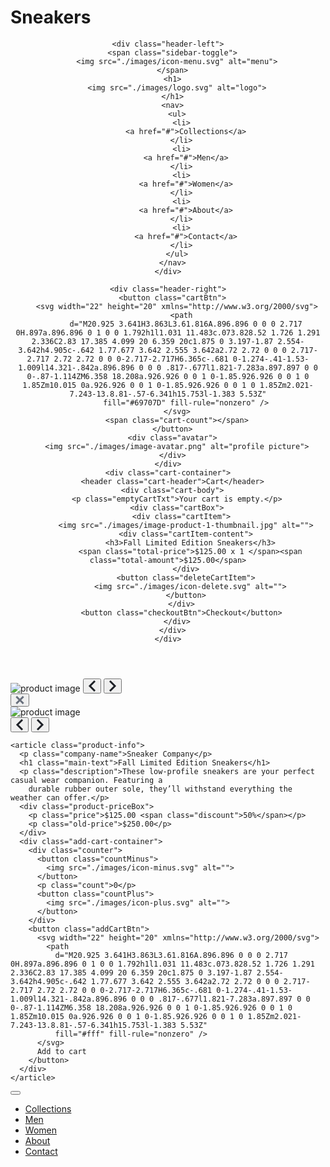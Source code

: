 # Sneakers
<!DOCTYPE html>
<html lang="en">

<head>
  <meta charset="UTF-8">
  <meta name="viewport" content="width=device-width, initial-scale=1.0"> <!-- displays site properly based on user's device -->
  <link rel="icon" type="image/png" sizes="32x32" href="./images/favicon-32x32.png">
  <title>Sneakers</title>
  <link rel="stylesheet" href="C:\Users\user\Downloads\ecommerce-product-page-main\sneakers page\css\sneakers.css">
</head>

<body>
  <header class="body-header">

    <div class="header-left">
      <span class="sidebar-toggle">
        <img src="./images/icon-menu.svg" alt="menu">
      </span>
      <h1>
        <img src="./images/logo.svg" alt="logo">
      </h1>
      <nav>
        <ul>
          <li>
            <a href="#">Collections</a>
          </li>
          <li>
            <a href="#">Men</a>
          </li>
          <li>
            <a href="#">Women</a>
          </li>
          <li>
            <a href="#">About</a>
          </li>
          <li>
            <a href="#">Contact</a>
          </li>
        </ul>
      </nav>
    </div>

    <div class="header-right">
      <button class="cartBtn">
        <svg width="22" height="20" xmlns="http://www.w3.org/2000/svg">
          <path
            d="M20.925 3.641H3.863L3.61.816A.896.896 0 0 0 2.717 0H.897a.896.896 0 1 0 0 1.792h1l1.031 11.483c.073.828.52 1.726 1.291 2.336C2.83 17.385 4.099 20 6.359 20c1.875 0 3.197-1.87 2.554-3.642h4.905c-.642 1.77.677 3.642 2.555 3.642a2.72 2.72 0 0 0 2.717-2.717 2.72 2.72 0 0 0-2.717-2.717H6.365c-.681 0-1.274-.41-1.53-1.009l14.321-.842a.896.896 0 0 0 .817-.677l1.821-7.283a.897.897 0 0 0-.87-1.114ZM6.358 18.208a.926.926 0 0 1 0-1.85.926.926 0 0 1 0 1.85Zm10.015 0a.926.926 0 0 1 0-1.85.926.926 0 0 1 0 1.85Zm2.021-7.243-13.8.81-.57-6.341h15.753l-1.383 5.53Z"
            fill="#69707D" fill-rule="nonzero" />
        </svg>
        <span class="cart-count"></span>
      </button>
      <div class="avatar">
        <img src="./images/image-avatar.png" alt="profile picture">
      </div>
    </div>
    <div class="cart-container">
      <header class="cart-header">Cart</header>
      <div class="cart-body">
        <p class="emptyCartTxt">Your cart is empty.</p>
        <div class="cartBox">
          <div class="cartItem">
            <img src="./images/image-product-1-thumbnail.jpg" alt="">
            <div class="cartItem-content">
              <h3>Fall Limited Edition Sneakers</h3>
              <span class="total-price">$125.00 x 1 </span><span class="total-amount">$125.00</span>
            </div>
            <button class="deleteCartItem">
              <img src="./images/icon-delete.svg" alt="">
            </button>
          </div>
          <button class="checkoutBtn">Checkout</button>
        </div>
      </div>
    </div>
  </header>
  <main>
    <div class="product-showcase">
      <div class="main-img">
        <img src="" alt="product image" class="showCaseImg">
        <button class="mainPrevBtn main-img-btn">
          <svg width="13" height="18" xmlns="http://www.w3.org/2000/svg">
            <path d="M11 1 3 9l8 8" stroke="#1D2026" stroke-width="3" fill="none" fill-rule="evenodd" />
          </svg>
        </button>
        <button class="mainNextBtn  main-img-btn">
          <svg width="13" height="18" xmlns="http://www.w3.org/2000/svg">
            <path d="m2 1 8 8-8 8" stroke="#1D2026" stroke-width="3" fill="none" fill-rule="evenodd" />
          </svg>
        </button>
      </div>
      <div class="imgBtns">
        <!--imgBtn <img/> elements-->
      </div>
    </div>
    <div class="lightBox-container">
      <div class="lightBox">
        <button class="close-lightBox">
          <svg width="14" height="15" xmlns="http://www.w3.org/2000/svg">
            <path d="m11.596.782 2.122 2.122L9.12 7.499l4.597 4.597-2.122 2.122L7 9.62l-4.595 4.597-2.122-2.122L4.878 7.5.282 2.904 2.404.782l4.595 4.596L11.596.782Z" fill="#69707D" fill-rule="evenodd" />
          </svg></button>
        <div class="gallery">
          <img src="" alt="product image" class="galleryMainImg">
        </div>
        <button class="prevBtn">
          <svg width="13" height="18" xmlns="http://www.w3.org/2000/svg">
            <path d="M11 1 3 9l8 8" stroke="#1D2026" stroke-width="3" fill="none" fill-rule="evenodd" />
          </svg>
        </button>
        <button class="nextBtn">
          <svg width="13" height="18" xmlns="http://www.w3.org/2000/svg">
            <path d="m2 1 8 8-8 8" stroke="#1D2026" stroke-width="3" fill="none" fill-rule="evenodd" />
          </svg>
        </button>
        <div class="gallery-control">
          <!--gallery-control btns (<img/> elements) -->
        </div>
      </div>
    </div>

    <article class="product-info">
      <p class="company-name">Sneaker Company</p>
      <h1 class="main-text">Fall Limited Edition Sneakers</h1>
      <p class="description">These low-profile sneakers are your perfect casual wear companion. Featuring a
        durable rubber outer sole, they’ll withstand everything the weather can offer.</p>
      <div class="product-priceBox">
        <p class="price">$125.00 <span class="discount">50%</span></p>
        <p class="old-price">$250.00</p>
      </div>
      <div class="add-cart-container">
        <div class="counter">
          <button class="countMinus">
            <img src="./images/icon-minus.svg" alt="">
          </button>
          <p class="count">0</p>
          <button class="countPlus">
            <img src="./images/icon-plus.svg" alt="">
          </button>
        </div>
        <button class="addCartBtn">
          <svg width="22" height="20" xmlns="http://www.w3.org/2000/svg">
            <path
              d="M20.925 3.641H3.863L3.61.816A.896.896 0 0 0 2.717 0H.897a.896.896 0 1 0 0 1.792h1l1.031 11.483c.073.828.52 1.726 1.291 2.336C2.83 17.385 4.099 20 6.359 20c1.875 0 3.197-1.87 2.554-3.642h4.905c-.642 1.77.677 3.642 2.555 3.642a2.72 2.72 0 0 0 2.717-2.717 2.72 2.72 0 0 0-2.717-2.717H6.365c-.681 0-1.274-.41-1.53-1.009l14.321-.842a.896.896 0 0 0 .817-.677l1.821-7.283a.897.897 0 0 0-.87-1.114ZM6.358 18.208a.926.926 0 0 1 0-1.85.926.926 0 0 1 0 1.85Zm10.015 0a.926.926 0 0 1 0-1.85.926.926 0 0 1 0 1.85Zm2.021-7.243-13.8.81-.57-6.341h15.753l-1.383 5.53Z"
              fill="#fff" fill-rule="nonzero" />
          </svg>
          Add to cart
        </button>
      </div>
    </article>
  </main>
  <article class="sidebar-container">
    <aside class="sidebar">
      <div class="sidebar-header">
        <button class="close-btn">
          <img src="./images/icon-close.svg" alt="">
        </button>
      </div>
      <!-- links -->
      <ul class="links">
        <li class="main-nav-text">
          <a href="#" class="nav-text">Collections</a>
        </li>
        <li class="main-nav-text">
          <a href="#" class="nav-text">Men</a>
        </li>
        <li class="main-nav-text">
          <a href="#" class="nav-text">Women</a>
        </li>
        <li class="main-nav-text">
          <a href="#" class="nav-text">About</a>
        </li>
        <li class="main-nav-text">
          <a href="#" class="nav-text">Contact</a>
        </li>
      </ul>
    </aside>
  </article>
  <script src="C:\Users\user\Downloads\ecommerce-product-page-main\sneakers page\js\sneakers.js"></script>
</body>

</html>
